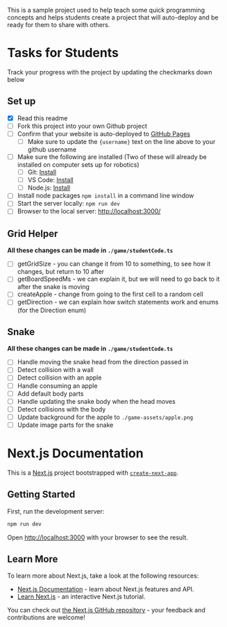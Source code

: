 
This is a sample project used to help teach some quick programming concepts and helps students create a project that will auto-deploy and be ready for them to share with others.

# Tasks for Students

Track your progress with the project by updating the checkmarks down below

## Set up
- [x] Read this readme
- [ ] Fork this project into your own Github project
- [ ] Confirm that your website is auto-deployed to [GitHub Pages](https://{username}.github.io/Snake-Game/game) 
  - [ ] Make sure to update the `{username}` text on the line above to your github username
- [ ] Make sure the following are installed (Two of these will already be installed on computer sets up for robotics)
  - [ ] Git: [Install](https://git-scm.com/downloads)
  - [ ] VS Code: [Install](https://code.visualstudio.com/download)
  - [ ] Node.js: [Install](https://nodejs.org/en/)
- [ ] Install node packages `npm install` in a command line window
- [ ] Start the server locally: `npm run dev`
- [ ] Browser to the local server: [http://localhost:3000/](http://localhost:3000/)

## Grid Helper

**All these changes can be made in `./game/studentCode.ts`**

- [ ] getGridSize - you can change it from 10 to something, to see how it changes, but return to 10 after
- [ ] getBoardSpeedMs - we can explain it, but we will need to go back to it after the snake is moving
- [ ] createApple - change from going to the first cell to a random cell
- [ ] getDirection - we can explain how switch statements work and enums (for the Direction enum)

## Snake

**All these changes can be made in `./game/studentCode.ts`**

- [ ] Handle moving the snake head from the direction passed in
- [ ] Detect collision with a wall
- [ ] Detect collision with an apple
- [ ] Handle consuming an apple
- [ ] Add default body parts
- [ ] Handle updating the snake body when the head moves
- [ ] Detect collisions with the body
- [ ] Update background for the apple to `./game-assets/apple.png`
- [ ] Update image parts for the snake

# Next.js Documentation

This is a [Next.js](https://nextjs.org/) project bootstrapped with [`create-next-app`](https://github.com/vercel/next.js/tree/canary/packages/create-next-app).

## Getting Started

First, run the development server:

```bash
npm run dev
```

Open [http://localhost:3000](http://localhost:3000) with your browser to see the result.

## Learn More

To learn more about Next.js, take a look at the following resources:

- [Next.js Documentation](https://nextjs.org/docs) - learn about Next.js features and API.
- [Learn Next.js](https://nextjs.org/learn) - an interactive Next.js tutorial.

You can check out [the Next.js GitHub repository](https://github.com/vercel/next.js/) - your feedback and contributions are welcome!

